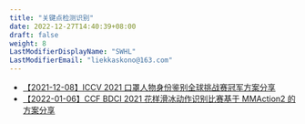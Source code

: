 ```yaml
---
title: "关键点检测识别"
date: 2022-12-27T14:40:39+08:00
draft: false
weight: 8
LastModifierDisplayName: "SWHL"
LastModifierEmail: "liekkaskono@163.com"
---
```


- [【2021-12-08】ICCV 2021 口罩人物身份鉴别全球挑战赛冠军方案分享](https://mp.weixin.qq.com/s/cmP-jJLbCTw-sIUQnZxmKw)
- [【2022-01-06】CCF BDCI 2021 花样滑冰动作识别比赛基于 MMAction2 的方案分享](https://zhuanlan.zhihu.com/p/439870162)
